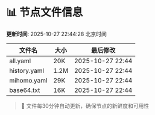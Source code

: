 # 📊 节点文件信息

**更新时间**: 2025-10-27 22:44:28 北京时间

| 文件名 | 大小 | 最后修改 |
|--------|------|----------|
| all.yaml | 20K | 2025-10-27 22:44 |
| history.yaml | 1.2M | 2025-10-27 22:44 |
| mihomo.yaml | 29K | 2025-10-27 22:44 |
| base64.txt | 16K | 2025-10-27 22:44 |

> 🔄 文件每30分钟自动更新，确保节点的新鲜度和可用性
